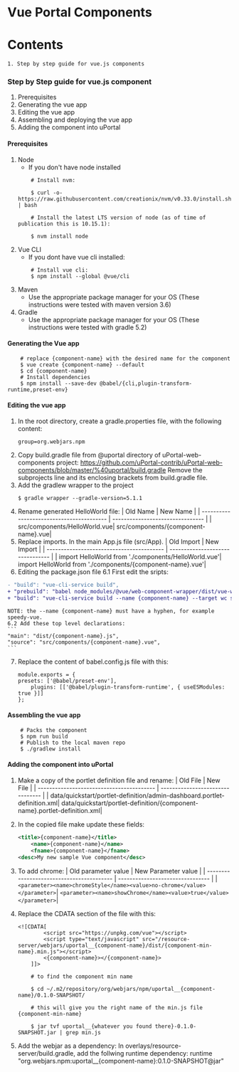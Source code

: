 # Vue Portal Components
# Contents
    1. Step by step guide for vue.js components

### Step by Step guide for vue.js component
1. Prerequisites
2. Generating the vue app
3. Editing the vue app
4. Assembling and deploying the vue app
5. Adding the component into uPortal
#### Prerequisites
1. Node
    - If you don't have node installed
    ```
        # Install nvm:

        $ curl -o- https://raw.githubusercontent.com/creationix/nvm/v0.33.0/install.sh | bash

        # Install the latest LTS version of node (as of time of publication this is 10.15.1):

        $ nvm install node

    ```
2. Vue CLI
    - If you dont have vue cli installed:
    ```
        # Install vue cli:
        $ npm install --global @vue/cli
    ```
3. Maven
    - Use the appropriate package manager for your OS (These instructions were tested with maven version 3.6)
4. Gradle
    - Use the appropriate package manager for your OS (These instructions were tested with gradle 5.2)
#### Generating the Vue app
```
    # replace {component-name} with the desired name for the component
    $ vue create {component-name} --default
    $ cd {component-name}
    # Install dependencies
    $ npm install --save-dev @babel/{cli,plugin-transform-runtime,preset-env}

```
#### Editing the vue app
1. In the root directory, create a gradle.properties file, with the following content:
    ```
    group=org.webjars.npm
    ```
2. Copy build.gradle file from @uportal directory of uPortal-web-components project:
    https://github.com/uPortal-contrib/uPortal-web-components/blob/master/%40uportal/build.gradle
    Remove the subprojects line and its enclosing brackets from build.gradle file.
3. Add the gradlew wrapper to the project
    ```
    $ gradle wrapper --gradle-version=5.1.1
    ```
4. Rename generated HelloWorld file:
    | Old Name                                   | New Name                      |
    | ----------------------------------------- | -------------------------------- |
    | src/components/HelloWorld.vue| src/components/{component-name}.vue|
5. Replace imports. In the main App.js file (src/App).
    | Old Import                                   | New Import                      |
    | ----------------------------------------- | -------------------------------- |
    | import HelloWorld from './components/HelloWorld.vue'| import HelloWorld from './components/{component-name}.vue'|
6. Editing the package.json file
    6.1 First edit the sripts:
```diff
- "build": "vue-cli-service build",
+ "prebuild": "babel node_modules/@vue/web-component-wrapper/dist/vue-wc-wrapper.js -o node_modules/@vue/web-component-wrapper/dist/vue-wc-wrapper.js",
+ "build": "vue-cli-service build --name {component-name} --target wc src/components/{component-name}.vue",
```

    NOTE: the --name {component-name} must have a hyphen, for example speedy-vue.
    6.2 Add these top level declarations:
    ```
    "main": "dist/{component-name}.js",
    "source": "src/components/{component-name}.vue",
    ```
7. Replace the content of babel.config.js file with this:
    ```
    module.exports = {
    presets: ['@babel/preset-env'],
        plugins: [['@babel/plugin-transform-runtime', { useESModules: true }]]
    };
    ```
#### Assembling the vue app
        # Packs the component
        $ npm run build
        # Publish to the local maven repo
        $ ./gradlew install

#### Adding the component into uPortal
1. Make a copy of the portlet definition file and rename:
    | Old File                                  | New File                      |
    | ----------------------------------------- | -------------------------------- |
    | data/quickstart/portlet-definition/admin-dashboard.portlet-definition.xml| data/quickstart/portlet-definition/{component-name}.portlet-definition.xml|
2. In the copied file make update these fields:
    ```xml
    <title>{component-name}</title>
        <name>{component-name}</name>
        <fname>{component-name}</fname>
    <desc>My new sample Vue component</desc>
    ```
3. To add chrome:
    | Old parameter value | New Parameter value                      |
    | ----------------------------------------- | -------------------------------- |
    | `<parameter><name>chromeStyle</name><value>no-chrome</value></parameter>`| `<parameter><name>showChrome</name><value>true</value></parameter>`|

4. Replace the CDATA section of the file with this:
    ```
    <![CDATA[
            <script src="https://unpkg.com/vue"></script>
            <script type="text/javascript" src="/resource-server/webjars/uportal__{component-name}/dist/{component-min-name}.min.js"></script>
            <{component-name}></{component-name}>
        ]]>
    ```
    ```
        # to find the component min name

        $ cd ~/.m2/repository/org/webjars/npm/uportal__{component-name}/0.1.0-SNAPSHOT/

        # this will give you the right name of the min.js file {component-min-name}

        $ jar tvf uportal__{whatever you found there}-0.1.0-SNAPSHOT.jar | grep min.js

    ```
5. Add the webjar as a dependency:
    In overlays/resource-server/build.gradle, add the follwing runtime dependency:
            runtime "org.webjars.npm:uportal__{component-name}:0.1.0-SNAPSHOT@jar"

